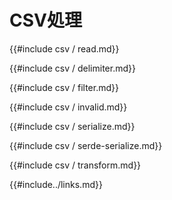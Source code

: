 # <!--CSV processing--> CSV処理

<!--{{#include csv/read.md}}-->
{{#include csv / read.md}}

<!--{{#include csv/delimiter.md}}-->
{{#include csv / delimiter.md}}

<!--{{#include csv/filter.md}}-->
{{#include csv / filter.md}}

<!--{{#include csv/invalid.md}}-->
{{#include csv / invalid.md}}

<!--{{#include csv/serialize.md}}-->
{{#include csv / serialize.md}}

<!--{{#include csv/serde-serialize.md}}-->
{{#include csv / serde-serialize.md}}

<!--{{#include csv/transform.md}}-->
{{#include csv / transform.md}}

<!--{{#include../links.md}}-->
{{#include../links.md}}
